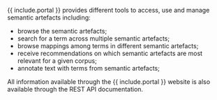 {{ include.portal }} provides different tools to access, use and manage semantic artefacts including:
- browse the semantic artefacts;
- search for a term across multiple semantic artefacts;
- browse mappings among terms in different semantic artefacts;
- receive recommendations on which semantic artefacts are most relevant for a given
corpus;
- annotate text with terms from semantic artefacts;

All information available through the {{ include.portal }} website is also available through the REST
API documentation.
